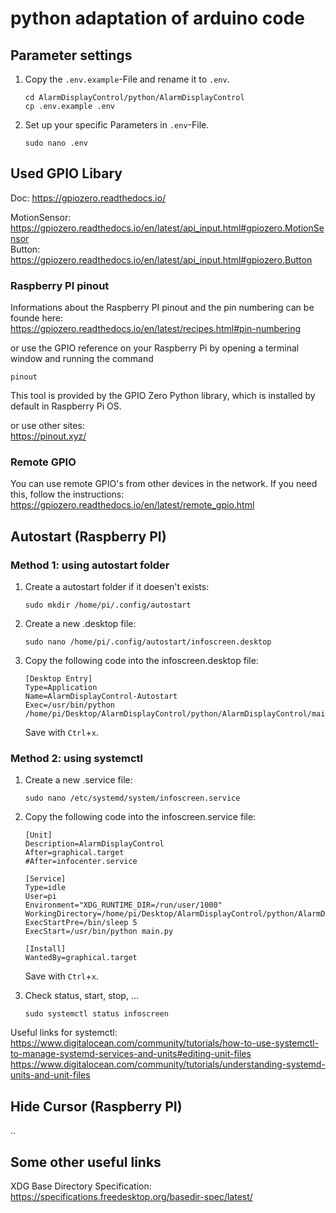 # python adaptation of arduino code


## Parameter settings
1.  Copy the `.env.example`-File and rename it to `.env`.
    ```env
    cd AlarmDisplayControl/python/AlarmDisplayControl
    cp .env.example .env
    ```

2.  Set up your specific Parameters in `.env`-File.
    ```env
    sudo nano .env
    ```

## Used GPIO Libary
Doc:  https://gpiozero.readthedocs.io/

MotionSensor: https://gpiozero.readthedocs.io/en/latest/api_input.html#gpiozero.MotionSensor<br/>
Button: https://gpiozero.readthedocs.io/en/latest/api_input.html#gpiozero.Button

### Raspberry PI pinout
Informations about the Raspberry PI pinout and the pin numbering can be founde here:<br/>
https://gpiozero.readthedocs.io/en/latest/recipes.html#pin-numbering

or use the GPIO reference on your Raspberry Pi by opening a terminal window and running the command
```env
pinout
```
This tool is provided by the GPIO Zero Python library, which is installed by default in Raspberry Pi OS.

or use other sites:<br/>
https://pinout.xyz/


### Remote GPIO
You can use remote GPIO's from other devices in the network.
If you need this, follow the instructions: https://gpiozero.readthedocs.io/en/latest/remote_gpio.html

## Autostart (Raspberry PI)
### Method 1: using autostart folder
1.  Create a autostart folder if it doesen't exists:
    ```env
    sudo mkdir /home/pi/.config/autostart
    ```

2.  Create a new .desktop file:
    ```env
    sudo nano /home/pi/.config/autostart/infoscreen.desktop
    ```

3.  Copy the following code into the infoscreen.desktop file:
    ```env
    [Desktop Entry]
    Type=Application
    Name=AlarmDisplayControl-Autostart
    Exec=/usr/bin/python /home/pi/Desktop/AlarmDisplayControl/python/AlarmDisplayControl/main.py
    ```
    Save with `Ctrl`+`x`.

### Method 2: using systemctl
1.  Create a new .service file:
    ```env
    sudo nano /etc/systemd/system/infoscreen.service
    ```

2.  Copy the following code into the infoscreen.service file:
    ```env
    [Unit]
    Description=AlarmDisplayControl
    After=graphical.target
    #After=infocenter.service

    [Service]
    Type=idle
    User=pi
    Environment="XDG_RUNTIME_DIR=/run/user/1000"
    WorkingDirectory=/home/pi/Desktop/AlarmDisplayControl/python/AlarmDisplayControl
    ExecStartPre=/bin/sleep 5
    ExecStart=/usr/bin/python main.py

    [Install]
    WantedBy=graphical.target
    ```
    Save with `Ctrl`+`x`.

3.  Check status, start, stop, ...
    ```env
    sudo systemctl status infoscreen
    ```

Useful links for systemctl:<br/>
https://www.digitalocean.com/community/tutorials/how-to-use-systemctl-to-manage-systemd-services-and-units#editing-unit-files<br/>
https://www.digitalocean.com/community/tutorials/understanding-systemd-units-and-unit-files

## Hide Cursor (Raspberry PI)
..

## Some other useful links
XDG Base Directory Specification: https://specifications.freedesktop.org/basedir-spec/latest/

